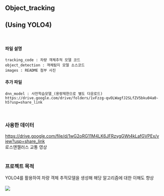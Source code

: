 ## **Object_tracking**<br>
## **(Using YOLO4)**
<br>

#### 파일 설명
    tracking_code : 차량 객체추적 모델 코드
    object_detection : 객체탐지 모델 소스코드
    images : README 첨부 사진

#### 추가 파일
    dnn_model : 사전학습모델_(용량제한으로 별도 다운로드)
    https://drive.google.com/drive/folders/1vFzzg-qvOLWagfJ2SLfZV5bku04a0-h5?usp=share_link
<br>

### **사용한 데이터**
https://drive.google.com/file/d/1wG2oRG11M4LK6JFRzygGWt4kLafGVPEx/view?usp=share_link<br>
로스앤젤러스 교통 영상<br>
<br>

### **프로젝트 목적**
YOLO4를 활용하여 차량 객체 추적모델을 생성해 해당 알고리즘에 대한 이해도 향상<br><br>
![](./images/video_Object_tracking.gif)<br><br>
